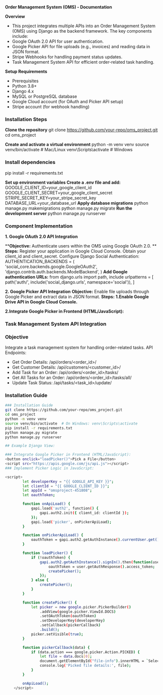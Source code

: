 **Order Management System (OMS) - Documentation**

**Overview**
- This project integrates multiple APIs into an Order Management System (OMS) using Django as the backend framework. The key components include:
- Google OAuth 2.0 API for user authentication.
- Google Picker API for file uploads (e.g., invoices) and reading data in JSON format.
- Stripe Webhooks for handling payment status updates.
- Task Management System API for efficient order-related task handling.

**Setup Requirements**
- Prerequisites
- Python 3.8+
- Django 4.x
- MySQL or PostgreSQL database
- Google Cloud account (for OAuth and Picker API setup)
- Stripe account (for webhook handling)

### Installation Steps

**Clone the repository**
git clone https://github.com/your-repo/oms_project.git
cd oms_project

**Create and activate a virtual environment**
python -m venv venv
source venv/bin/activate  # Mac/Linux
venv\Scripts\activate  # Windows

### Install dependencies
pip install -r requirements.txt

**Set up environment variables Create a .env file and add:**
GOOGLE_CLIENT_ID=your_google_client_id
GOOGLE_CLIENT_SECRET=your_google_client_secret
STRIPE_SECRET_KEY=your_stripe_secret_key
DATABASE_URL=your_database_url
**Apply database migrations**
python manage.py makemigrations
python manage.py migrate
**Run the development server**
python manage.py runserver

### Component Implementation

**1. Google OAuth 2.0 API Integration**

****Objective:**
Authenticate users within the OMS using Google OAuth 2.0.
**
**Steps:**
Register your application in Google Cloud Console.
Obtain your client_id and client_secret.
Configure Django Social Authentication:
AUTHENTICATION_BACKENDS = (
    'social_core.backends.google.GoogleOAuth2',
    'django.contrib.auth.backends.ModelBackend',
)
**Add Google authentication URLs:**
from django.urls import path, include
urlpatterns = [
    path('auth/', include('social_django.urls', namespace='social')),
]

**2. Google Picker API Integration**
**Objective:**
Enable file uploads through Google Picker and extract data in JSON format.
**Steps:**
**1.Enable Google Drive API in Google Cloud Console.**

**2.Integrate Google Picker in Frontend (HTML/JavaScript):**
### Task Management System API Integration

### Objective
Integrate a task management system for handling order-related tasks.
API Endpoints:
- Get Order Details: /api/orders/<order_id>/
- Get Customer Details: /api/customers/<customer_id>/
- Add Task for an Order: /api/orders/<order_id>/tasks/
- Get All Tasks for an Order: /api/orders/<order_id>/tasks/all/
- Update Task Status: /api/tasks/<task_id>/update/
  
### Installation Guide
```bash
### Installation Guide
git clone https://github.com/your-repo/oms_project.git
cd oms_project
python -m venv venv
source venv/bin/activate  # On Windows: venv\Scripts\activate
pip install -r requirements.txt
python manage.py migrate
python manage.py runserver

## Example Django View:

### Integrate Google Picker in Frontend (HTML/JavaScript):
<button onclick="loadPicker()">Pick a File</button>
<script src="https://apis.google.com/js/api.js"></script>
### Implement Picker Logic in JavaScript:

<script>
        let developerKey = "{{ GOOGLE_API_KEY }}";
        let clientId = "{{ GOOGLE_CLIENT_ID }}";
        let appId = "omsproject-451808";
        let oauthToken;

        function onApiLoad() {
            gapi.load('auth2', function() {
                gapi.auth2.init({ client_id: clientId });
            });
            gapi.load('picker', onPickerApiLoad);
        }

        function onPickerApiLoad() {
            oauthToken = gapi.auth2.getAuthInstance().currentUser.get().getAuthResponse().access_token;
        }

        function loadPicker() {
            if (!oauthToken) {
                gapi.auth2.getAuthInstance().signIn().then(function(user) {
                    oauthToken = user.getAuthResponse().access_token;
                    createPicker();
                });
            } else {
                createPicker();
            }
        }

        function createPicker() {
            let picker = new google.picker.PickerBuilder()
                .addView(google.picker.ViewId.DOCS)
                .setOAuthToken(oauthToken)
                .setDeveloperKey(developerKey)
                .setCallback(pickerCallback)
                .build();
            picker.setVisible(true);
        }

        function pickerCallback(data) {
            if (data.action === google.picker.Action.PICKED) {
                let file = data.docs[0];
                document.getElementById("file-info").innerHTML = `Selected File: <br> <strong>${file.name}</strong>`;
                console.log('Picked file details:', file);
            }
        }

        onApiLoad();
    </script>
